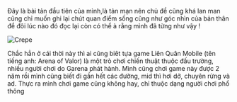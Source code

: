 

Đây là bài tản đầu tiên của mình,là tản mạn nên chủ đề cũng khá lan man cũng
chỉ muốn ghi lại chút quan điểm sống cũng như góc nhìn của bản thân để đôi lúc nào 
đó đọc lại còn có thể à rằng mình đã từng như vậy !


![Crepe](https://raw.githubusercontent.com/minmax49/minmax49.github.io/master/img/lq.jpg)


Chắc hẳn ở cái thời này thì ai cũng biêt tựa game Liên Quân Mobile (tên tiếng anh: Arena of Valor) 
là một trò chơi chiến thuật thuộc đấu trường, nhiều người chơi do Garena phát hành.
Mình cũng chơi game này được 2 năm rồi mình cũng biết đi gần hết các đường, mid thì hơi dở, chuyên rừng và ad.
Thực ra mình chơi game cũng không hay, chỉ thuộc dạng người chơi phổ thông 


